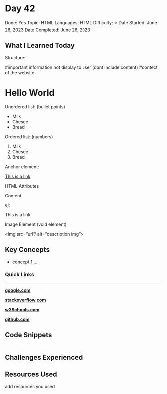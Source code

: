 # Day 42

Done: Yes
Topic: HTML
Languages: HTML
Difficulty: ⭐
Date Started: June 26, 2023
Date Completed: June 26, 2023

## What I Learned Today

Structure:

<!DOCTYPE html>

<html lang=”en”>

<head> #important information not display to user (dont include content)

<meta charset=”UTF-8”>

<title>My website</title>

</head>

<body>#contect of the website

<h1>Hello World</h1>

</body>

</html>

Unordered list: (bullet points)

<ul>

<li>Milk</li>

<li>Chesee</li>

<li>Bread</li>

</ul>

Ordered list: (numbers)

<ol>

<li>Milk</li>

<li>Chesee</li>

<li>Bread</li>

</ol>

Anchor element:

<a href=”http://www.google.com”> This is a link</a>

HTML Attributes

<tag attribute=value>Content</tag>

ej:

<a draggable=true> This is a link </a>

Image Element (void element)

<img src=”url”/ alt=”description img”>

## Key Concepts

- concept 1....

### Quick Links

---

[**google.com**](http://www.google.com)

[**stackoverflow.com**](http://www.stackoverflow.com)

[**w3Schools.com**](https://www.w3schools.com/)

[**github.com**](https://github.com/)

## Code Snippets

```python

```

## Challenges Experienced

## Resources Used

add resources you used